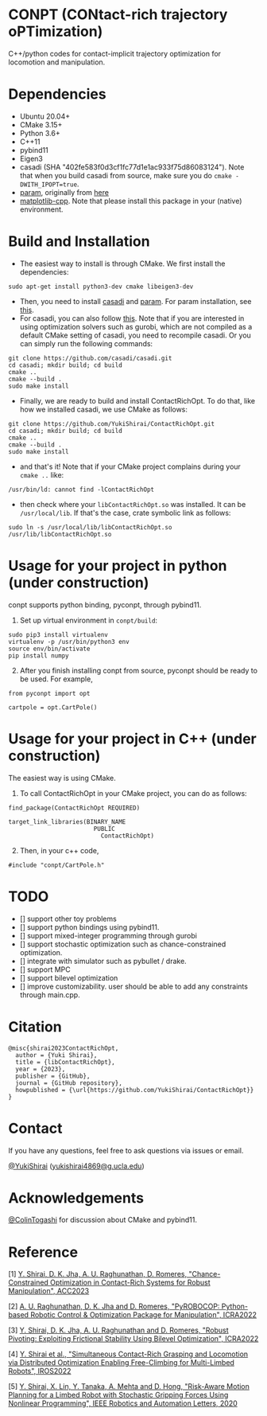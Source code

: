 # CONPT (CONtact-rich trajectory oPTimization)
C++/python codes for contact-implicit trajectory optimization for locomotion and manipulation.

# Dependencies
- Ubuntu 20.04+
- CMake 3.15+
- Python 3.6+
- C++11
- pybind11
- Eigen3
- casadi (SHA "402fe583f0d3cf1fc77d1e1ac933f75d86083124"). Note that when you build casadi from source, make sure you do `cmake -DWITH_IPOPT=true`.
- [param](https://github.com/YukiShirai/param), originally from [here](https://github.com/kaityo256/param)
- [matplotlib-cpp](https://github.com/lava/matplotlib-cpp). Note that please install this package in your (native) environment.


# Build and Installation
- The easiest way to install is through CMake. We first install the dependencies: 
```
sudo apt-get install python3-dev cmake libeigen3-dev
```
- Then, you need to install [casadi](https://casadi.sourceforge.net/v1.3.0/api/html/d3/def/chapter2.html) and [param](https://github.com/YukiShirai/param). For param installation, see [this](https://github.com/YukiShirai/param).
- For casadi, you can also follow [this](https://casadi.sourceforge.net/v1.3.0/api/html/d3/def/chapter2.html). Note that if you are interested in using optimization solvers such as gurobi, which are not compiled as a default CMake setting of casadi, you need to recompile casadi. Or you can simply run the following commands:
```
git clone https://github.com/casadi/casadi.git
cd casadi; mkdir build; cd build
cmake ..
cmake --build .
sudo make install
```

- Finally, we are ready to build and install ContactRichOpt. To do that, like how we installed casadi, we use CMake as follows:
```
git clone https://github.com/YukiShirai/ContactRichOpt.git
cd casadi; mkdir build; cd build
cmake ..
cmake --build .
sudo make install
```
- and that's it! Note that if your CMake project complains during your `cmake ..` like:
```
/usr/bin/ld: cannot find -lContactRichOpt
```
- then check where your `libContactRichOpt.so` was installed. It can be `/usr/local/lib`. If that's the case, crate symbolic link as follows:
```
sudo ln -s /usr/local/lib/libContactRichOpt.so /usr/lib/libContactRichOpt.so
```

# Usage for your project in python (under construction)
conpt supports python binding, pyconpt, through pybind11. 
1. Set up virtual environment in `conpt/build`: 
```
sudo pip3 install virtualenv
virtualenv -p /usr/bin/python3 env
source env/bin/activate
pip install numpy
```

2. After you finish installing conpt from source, pyconpt should be ready to be used. For example, 
```
from pyconpt import opt

cartpole = opt.CartPole()
```


# Usage for your project in C++ (under construction)
The easiest way is using CMake. 
1. To call ContactRichOpt in your CMake project, you can do as follows:
```
find_package(ContactRichOpt REQUIRED)

target_link_libraries(BINARY_NAME
	                    PUBLIC
		                  ContactRichOpt)
```
2. Then, in your c++ code, 
```
#include "conpt/CartPole.h"
```


# TODO
- [] support other toy problems
- [] support python bindings using pybind11. 
- [] support mixed-integer programming through gurobi
- [] support stochastic optimization such as chance-constrained optimization.
- [] integrate with simulator such as pybullet / drake. 
- [] support MPC
- [] support bilevel optimization
- [] improve customizability. user should be able to add any constraints through main.cpp. 


# Citation
```
@misc{shirai2023ContactRichOpt,
  author = {Yuki Shirai},
  title = {libContactRichOpt},
  year = {2023},
  publisher = {GitHub},
  journal = {GitHub repository},
  howpublished = {\url{https://github.com/YukiShirai/ContactRichOpt}}
}
```

# Contact
If you have any questions, feel free to ask questions via issues or email. 

[@YukiShirai](https://github.com/YukiShirai) (yukishirai4869@g.ucla.edu)

# Acknowledgements
[@ColinTogashi](https://github.com/ColinTogashi) for discussion about CMake and pybind11.

# Reference
[1] [Y. Shirai, D. K. Jha, A. U. Raghunathan, D. Romeres, "Chance-Constrained Optimization in Contact-Rich Systems
for Robust Manipulation", ACC2023](https://arxiv.org/pdf/2203.02616.pdf)

[2] [A. U. Raghunathan, D. K. Jha and D. Romeres, "PyROBOCOP: Python-based Robotic Control & Optimization Package for Manipulation", ICRA2022](https://ieeexplore.ieee.org/document/9812069)

[3] [Y. Shirai, D. K. Jha, A. U. Raghunathan and D. Romeres, "Robust Pivoting: Exploiting Frictional Stability Using Bilevel Optimization", ICRA2022](https://ieeexplore.ieee.org/document/9811812)

[4] [Y. Shirai et al., "Simultaneous Contact-Rich Grasping and Locomotion via Distributed Optimization Enabling Free-Climbing for Multi-Limbed Robots", IROS2022](https://ieeexplore.ieee.org/document/9981579)

[5] [Y. Shirai, X. Lin, Y. Tanaka, A. Mehta and D. Hong, "Risk-Aware Motion Planning for a Limbed Robot with Stochastic Gripping Forces Using Nonlinear Programming", IEEE Robotics and Automation Letters, 2020](https://ieeexplore.ieee.org/abstract/document/9113247)
